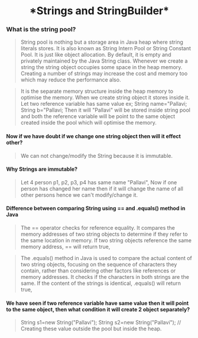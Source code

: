 <h1 align="center"> *Strings and StringBuilder* </h1>

### What is the string pool?

>String pool is nothing but a storage area in Java heap where string 
 literals stores. It is also known as String Intern Pool or String 
 Constant Pool. It is just like object allocation. By default, it is 
 empty and privately maintained by the Java String class. Whenever we 
 create a string the string object occupies some space in the heap 
 memory. Creating a number of strings may increase the cost and memory 
 too which may reduce the performance also.


> It is the separate memory structure inside the heap memory to optimise the memory.
> When we create string object it stores inside it. Let two reference variable has same value ex;
> String name="Pallavi;
> String b="Pallavi;
> Then it will "Pallavi" will be stored inside string pool and both the reference variable will be point to the same object 
> created inside the pool which will optimise the memory.

#### Now if we have doubt if we change one string object then will it effect other?
> We can not change/modify the String because it is immutable.

#### Why Strings are immutable?
> Let 4 person p1, p2, p3, p4 has same name "Pallavi", Now if one person has changed her name 
> then if it will change the name of all other persons hence we can't modify/change it.


#### Difference between comparing String using == and .equals() method in Java
> The == operator checks for reference equality. It compares the memory addresses of two string objects to determine if they refer to the same location in memory. If two string objects reference the same memory address, == will return true, 

> The .equals() method in Java is used to compare the actual content of two string objects, focusing on the sequence of characters they contain, rather than considering other factors like references or memory addresses. It checks if the characters in both strings are the same. If the content of the strings is identical, .equals() will return true,

#### We have seen if two reference variable have same value then it will point to the same object, then what condition it will create 2 object separately?
> String s1=new String("Pallavi");
> String s2=new String("Pallavi");
> // Creating these value outside the pool but inside the heap.
> 